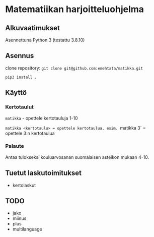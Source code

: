 # Matematiikan harjoitteluohjelma

## Alkuvaatimukset

Asennettuna Python 3 (testattu 3.8.10)

## Asennus

clone repository: `git clone git@github.com:emehtata/matikka.git`

`pip3 install .`

## Käyttö

### Kertotaulut

`matikka` - opettele kertotauluja 1-10

`matikka <kertotaulu> = opettele kertotaulua, esim. `matikka 3` = opettele 3:n kertotaulua

### Palaute

Antaa tulokseksi kouluarvosanan suomalaisen asteikon mukaan 4-10.

## Tuetut laskutoimitukset

* kertolaskut

## TODO

* jako
* miinus
* plus
* multilanguage